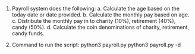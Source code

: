 1. Payroll system does the following:
   a. Calculate the age based on the today date or date provided.
   b. Calculate the monthly pay based on age.
   c. Distribute the monthly pay in to charity (10%), retirement (40%), candy (50%).
   d. Calculate the coin denominations of charity, retirement, candy funds.

2. Command to run the script:
python3 payroll.py <filename>
python3 payroll.py <filename> -d <YYYY-MM-DD>
